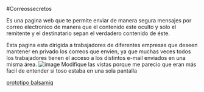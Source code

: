 
#Correossecretos     

Es una pagina web que te permite enviar de manera segura mensajes por correo electronico de manera que el contenido este oculto y solo el remitente y el destinatario sepan el verdadero contenido de éste.

Esta pagina esta dirigida a trabajadores de diferentes empresas que deseen mantener en privado los correos que envien, ya que muchas veces todos los trabajadores tienen el acceso a los distintos e-mail enviados en una misma área.
![image](https://user-images.githubusercontent.com/51326860/59106020-ef546d80-88fa-11e9-8875-52902e77ea06.png)
Modifique las vistas porque me parecio que eran más facil de entender si toso estaba en una sola pantalla

[prototipo balsamiq](https://balsamiq.cloud/sub21hi/po3xhx4/r2278)
